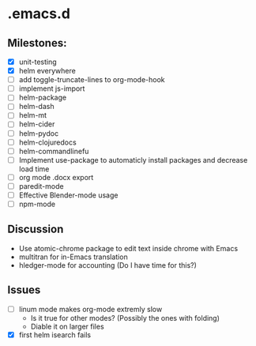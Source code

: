 # .emacs.d #

## Milestones: ##

- [x] unit-testing
- [x] helm everywhere
- [ ] add toggle-truncate-lines to org-mode-hook
- [ ] implement js-import
- [ ] helm-package
- [ ] helm-dash
- [ ] helm-mt
- [ ] helm-cider
- [ ] helm-pydoc
- [ ] helm-clojuredocs
- [ ] helm-commandlinefu
- [ ] Implement use-package to automaticly install packages and decrease load time
- [ ] org mode .docx export
- [ ] paredit-mode
- [ ] Effective Blender-mode usage
- [ ] npm-mode

## Discussion ##

- Use atomic-chrome package to edit text inside chrome with Emacs
- multitran for in-Emacs translation
- hledger-mode for accounting (Do I have time for this?)


## Issues ##

- [ ] linum mode makes org-mode extremly slow
	- Is it true for other modes? (Possibly the ones with folding)
	- Diable it on larger files
- [x] first helm isearch fails
